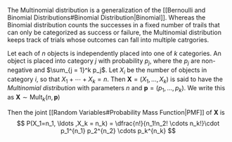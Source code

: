 The Multinomial distribution is a generalization of the [[Bernoulli and Binomial Distributions#Binomial Distribution|Binomial]]. Whereas the Binomial distribution counts the successes in a fixed number of trails that can only be categorized as success or failure, the Multinomial distribution keeps track of trials whose outcomes can fall into multiple catrgories.

Let each of $n$ objects is independently placed into one of $k$ categories. An object is placed into category $j$ with probability $p_j$, where the $p_j$ are non-negative and $\sum_{j = 1}^k p_j$. Let $X_i$ be the number of objects in category $i$, so that $X_1 + \cdots +X_k = n$. Then $\textbf{X} = (X_1, \ldots ,X_k)$ is said to have the *Multinomial distribution* with parameters $n$ and $\boldsymbol p=(p_1, \ldots ,p_k)$. We write this as $\textbf{X} \sim \mathrm{Mult}_k(n, \boldsymbol p)$

Then the joint [[Random Variables#Probability Mass Function|PMF]] of $\textbf{X}$ is
$$
P(X_1=n_1, \ldots ,X_k = n_k) = \dfrac{n!}{n_1!n_2! \cdots n_k!}\cdot p_1^{n_1} p_2^{n_2} \cdots p_k^{n_k}
$$
